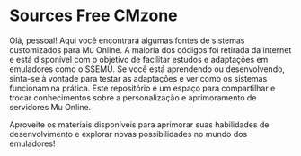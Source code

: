 # Sources Free CMzone 

Olá, pessoal! Aqui você encontrará algumas fontes de sistemas customizados para Mu Online. 
A maioria dos códigos foi retirada da internet e está disponível com o objetivo de facilitar estudos e adaptações 
em emuladores como o SSEMU.
Se você está aprendendo ou desenvolvendo, sinta-se à vontade para testar as adaptações e ver como os sistemas funcionam 
na prática. Este repositório é um espaço para compartilhar e trocar conhecimentos sobre a personalização e aprimoramento 
de servidores Mu Online.

Aproveite os materiais disponíveis para aprimorar suas habilidades de desenvolvimento e 
explorar novas possibilidades no mundo dos emuladores!
